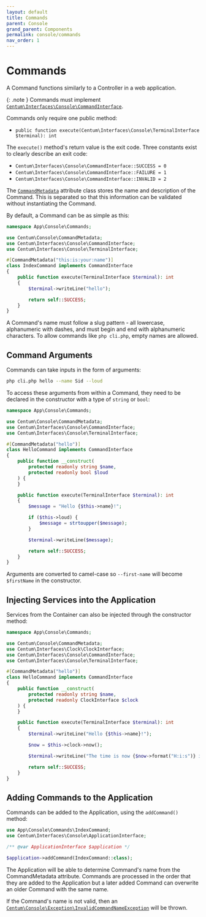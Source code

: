 ```yaml
---
layout: default
title: Commands
parent: Console
grand_parent: Components
permalink: console/commands
nav_order: 1
---
```




# Commands

A Command functions similarly to a Controller in a web application.

{: .note }
Commands must implement [`Centum\Interfaces\Console\CommandInterface`](https://github.com/SidRoberts/centum/blob/development/src/Interfaces/Console/CommandInterface.php).

Commands only require one public method:

- `public function execute(Centum\Interfaces\Console\TerminalInterface $terminal): int`

The `execute()` method's return value is the exit code.
Three constants exist to clearly describe an exit code:

- `Centum\Interfaces\Console\CommandInterface::SUCCESS = 0`
- `Centum\Interfaces\Console\CommandInterface::FAILURE = 1`
- `Centum\Interfaces\Console\CommandInterface::INVALID = 2`

The [`CommandMetadata`](https://github.com/SidRoberts/centum/blob/development/src/Console/CommandMetadata.php) attribute class stores the name and description of the Command.
This is separated so that this information can be validated without instantiating the Command.

By default, a Command can be as simple as this:

```php
namespace App\Console\Commands;

use Centum\Console\CommandMetadata;
use Centum\Interfaces\Console\CommandInterface;
use Centum\Interfaces\Console\TerminalInterface;

#[CommandMetadata("this:is:your:name")]
class IndexCommand implements CommandInterface
{
    public function execute(TerminalInterface $terminal): int
    {
        $terminal->writeLine("hello");

        return self::SUCCESS;
    }
}
```

A Command's name must follow a slug pattern - all lowercase, alphanumeric with dashes, and must begin and end with alphanumeric characters.
To allow commands like `php cli.php`, empty names are allowed.



## Command Arguments

Commands can take inputs in the form of arguments:

```bash
php cli.php hello --name Sid --loud
```

To access these arguments from within a Command, they need to be declared in the constructor with a type of `string` or `bool`:

```php
namespace App\Console\Commands;

use Centum\Console\CommandMetadata;
use Centum\Interfaces\Console\CommandInterface;
use Centum\Interfaces\Console\TerminalInterface;

#[CommandMetadata("hello")]
class HelloCommand implements CommandInterface
{
    public function __construct(
        protected readonly string $name,
        protected readonly bool $loud
    ) {
    }

    public function execute(TerminalInterface $terminal): int
    {
        $message = "Hello {$this->name}!";

        if ($this->loud) {
            $message = strtoupper($message);
        }

        $terminal->writeLine($message);

        return self::SUCCESS;
    }
}
```

Arguments are converted to camel-case so `--first-name` will become `$firstName` in the constructor.



## Injecting Services into the Application

Services from the Container can also be injected through the constructor method:

```php
namespace App\Console\Commands;

use Centum\Console\CommandMetadata;
use Centum\Interfaces\Clock\ClockInterface;
use Centum\Interfaces\Console\CommandInterface;
use Centum\Interfaces\Console\TerminalInterface;

#[CommandMetadata("hello")]
class HelloCommand implements CommandInterface
{
    public function __construct(
        protected readonly string $name,
        protected readonly ClockInterface $clock
    ) {
    }

    public function execute(TerminalInterface $terminal): int
    {
        $terminal->writeLine("Hello {$this->name}!");

        $now = $this->clock->now();

        $terminal->writeLine("The time is now {$now->format("H:i:s")} in {$now->format("e")}.");

        return self::SUCCESS;
    }
}
```



## Adding Commands to the Application

Commands can be added to the Application, using the `addCommand()` method:

```php
use App\Console\Commands\IndexCommand;
use Centum\Interfaces\Console\ApplicationInterface;

/** @var ApplicationInterface $application */

$application->addCommand(IndexCommand::class);
```

The Application will be able to determine Command's name from the CommandMetadata attribute.
Commands are processed in the order that they are added to the Application but a later added Command can overwrite an older Command with the same name.

If the Command's name is not valid, then an [`Centum\Console\Exception\InvalidCommandNameException`](https://github.com/SidRoberts/centum/blob/development/src/Console/Exception/InvalidCommandNameException.php) will be thrown.
